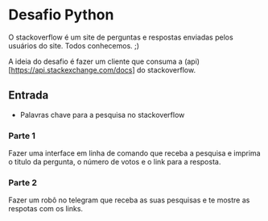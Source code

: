 # Desafio Python

O stackoverflow é um site de perguntas e respostas enviadas pelos usuários do
site. Todos conhecemos. ;)

A ideia do desafio é fazer um cliente que consuma a (api)[https://api.stackexchange.com/docs] do stackoverflow.


## Entrada
- Palavras chave para a pesquisa no stackoverflow

### Parte 1

Fazer uma interface em linha de comando que receba a pesquisa e imprima
o titulo da pergunta, o número de votos e o link para a resposta.

### Parte 2

Fazer um robô no telegram que receba as suas pesquisas e te mostre as respotas
com os links.

